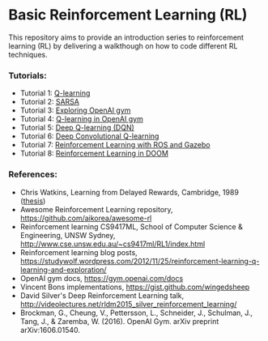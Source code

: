 Basic Reinforcement Learning (RL)
============================

This repository aims to provide an introduction series to reinforcement learning (RL) by delivering a walkthough on how to code different RL techniques.

### Tutorials:
- Tutorial 1: [Q-learning](tutorial1/README.md)
- Tutorial 2: [SARSA](tutorial2/README.md)
- Tutorial 3: [Exploring OpenAI gym](tutorial3/README.md)
- Tutorial 4: [Q-learning in OpenAI gym](tutorial4/README.md)
- Tutorial 5: [Deep Q-learning (DQN)](tutorial5/README.md)
- Tutorial 6: [Deep Convolutional Q-learning](tutorial6/README.md)
- Tutorial 7: [Reinforcement Learning with ROS and Gazebo](tutorial7/README.md)
- Tutorial 8: [Reinforcement Learning in DOOM](tutorial8/README.md)

### References:
- Chris Watkins, Learning from Delayed Rewards, Cambridge, 1989 ([thesis](http://www.cs.rhul.ac.uk/home/chrisw/new_thesis.pdf))
- Awesome Reinforcement Learning repository, https://github.com/aikorea/awesome-rl
- Reinforcement learning CS9417ML, School of Computer Science & Engineering, UNSW Sydney, http://www.cse.unsw.edu.au/~cs9417ml/RL1/index.html
- Reinforcement learning blog posts, https://studywolf.wordpress.com/2012/11/25/reinforcement-learning-q-learning-and-exploration/
- OpenAI gym docs, https://gym.openai.com/docs 
- Vincent Bons implementations, https://gist.github.com/wingedsheep
- David Silver's Deep Reinforcement Learning talk, http://videolectures.net/rldm2015_silver_reinforcement_learning/
- Brockman, G., Cheung, V., Pettersson, L., Schneider, J., Schulman, J., Tang, J., & Zaremba, W. (2016). OpenAI Gym. arXiv preprint arXiv:1606.01540.
